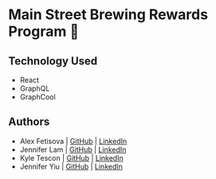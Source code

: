 # Main Street Brewing Rewards Program 🍺

## Technology Used

- React
- GraphQL
- GraphCool

## Authors

- Alex Fetisova | [GitHub](https://github.com/alexfts) | [LinkedIn](https://www.linkedin.com/in/fetisova/)
- Jennifer Lam | [GitHub](https://github.com/nejmal) | [LinkedIn](https://www.linkedin.com/in/jenniferlam-/)
- Kyle Tescon | [GitHub](https://github.com/kyltec) | [LinkedIn](https://www.linkedin.com/in/kyle-tecson-9b6952175/)
- Jennifer Yiu | [GitHub](https://github.com/jenjjy) | [LinkedIn](https://www.linkedin.com/in/jennifer-yiu-12145836/)
